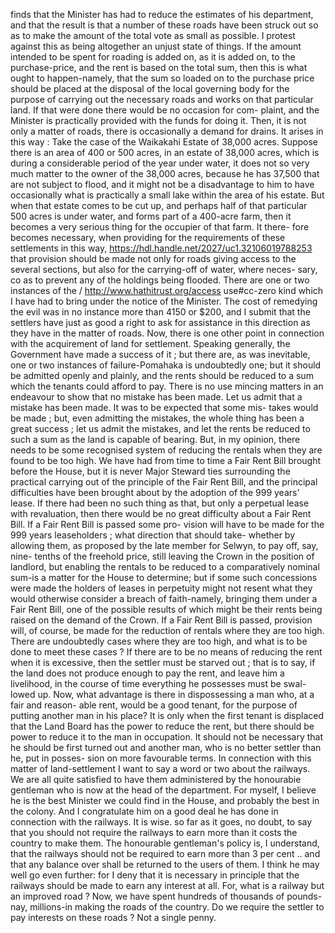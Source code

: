 finds that the Minister has had to reduce the estimates of his department, and that the result is that a number of these roads have been struck out so as to make the amount of the total vote as small as possible. I protest against this as being altogether an unjust state of things. If the amount intended to be spent for roading is added on, as it is added on, to the purchase-price, and the rent is based on the total sum, then this is what ought to happen-namely, that the sum so loaded on to the purchase price should be placed at the disposal of the local governing body for the purpose of carrying out the necessary roads and works on that particular land. If that were done there would be no occasion for com- plaint, and the Minister is practically provided with the funds for doing it. Then, it is not only a matter of roads, there is occasionally a demand for drains. It arises in this way : Take the case of the Waikakahi Estate of 38,000 acres. Suppose there is an area of 400 or 500 acres, in an estate of 38,000 acres, which is during a considerable period of the year under water, it does not so very much matter to the owner of the 38,000 acres, because he has 37,500 that are not subject to flood, and it might not be a disadvantage to him to have occasionally what is practically a small lake within the area of his estate. But when that estate comes to be cut up, and perhaps half of that particular 500 acres is under water, and forms part of a 400-acre farm, then it becomes a very serious thing for the occupier of that farm. It there- fore becomes necessary, when providing for the requirements of these settlements in this way, https://hdl.handle.net/2027/uc1.32106019788253 that provision should be made not only for roads giving access to the several sections, but also for the carrying-off of water, where neces- sary, co as to prevent any of the holdings being flooded. There are one or two instances of the / http://www.hathitrust.org/access use#cc-zero kind which I have had to bring under the notice of the Minister. The cost of remedying the evil was in no instance more than 4150 or $200, and I submit that the settlers have just as good a right to ask for assistance in this direction as they have in the matter of roads. Now, there is one other point in connection with the acquirement of land for settlement. Speaking generally, the Government have made a success of it ; but there are, as was inevitable, one or two instances of failure-Pomahaka is undoubtedly one; but it should be admitted openly and plainly, and the rents should be reduced to a sum which the tenants could afford to pay. There is no use mincing matters in an endeavour to show that no mistake has been made. Let us admit that a mistake has been made. It was to be expected that some mis- takes would be made ; but, even admitting the mistakes, the whole thing has been a great success ; let us admit the mistakes, and let the rents be reduced to such a sum as the land is capable of bearing. But, in my opinion, there needs to be some recognised system of reducing the rentals when they are found to be too high. We have had from time to time a Fair Rent Bill brought before the House, but it is never Major Steward ties surrounding the practical carrying out of the principle of the Fair Rent Bill, and the principal difficulties have been brought about by the adoption of the 999 years' lease. If there had been no such thing as that, but only a perpetual lease with revaluation, then there would be no great difficulty about a Fair Rent Bill. If a Fair Rent Bill is passed some pro- vision will have to be made for the 999 years leaseholders ; what direction that should take- whether by allowing them, as proposed by the late member for Selwyn, to pay off, say, nine- tenths of the freehold price, still leaving the Crown in the position of landlord, but enabling the rentals to be reduced to a comparatively nominal sum-is a matter for the House to determine; but if some such concessions were made the holders of leases in perpetuity might not resent what they would otherwise consider a breach of faith-namely, bringing them under a Fair Rent Bill, one of the possible results of which might be their rents being raised on the demand of the Crown. If a Fair Rent Bill is passed, provision will, of course, be made for the reduction of rentals where they are too high. There are undoubtedly cases where they are too high, and what is to be done to meet these cases ? If there are to be no means of reducing the rent when it is excessive, then the settler must be starved out ; that is to say, if the land does not produce enough to pay the rent, and leave him a livelihood, in the course of time everything he possesses must be swal- lowed up. Now, what advantage is there in dispossessing a man who, at a fair and reason- able rent, would be a good tenant, for the purpose of putting another man in his place? It is only when the first tenant is displaced that the Land Board has the power to reduce the rent, but there should be power to reduce it to the man in occupation. It should not be necessary that he should be first turned out and another man, who is no better settler than he, put in posses- sion on more favourable terms. In connection with this matter of land-settlement I want to say a word or two about the railways. We are all quite satisfied to have them administered by the honourabie gentleman who is now at the head of the department. For myself, I believe he is the best Minister we could find in the House, and probably the best in the colony. And I congratulate him on a good deal he has done in connection with the railways. It is wise. so far as it goes, no doubt, to say that you should not require the railways to earn more than it costs the country to make them. The honourable gentleman's policy is, I understand, that the railways should not be required to earn more than 3 per cent .. and that any balance over shall be returned to the users of them. I think he may well go even further: for I deny that it is necessary in principle that the railways should be made to earn any interest at all. For, what is a railway but an improved road ? Now, we have spent hundreds of thousands of pounds-nay, millions-in making the roads of the country. Do we require the settler to pay interests on these roads ? Not a single penny. 
